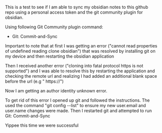 This is a test to see if I am able to sync my obsidian notes to this github repo using a personal access token and the git community plugin for obsidian.

Using following Git Community plugin command: 
- Git: Commit-and-Sync

Important to note that at first I was getting an error ("cannot read properties of undefined reading clone obsidian") that was resolved by installing git on my device and then restarting the obsidian application

Then I received another error ("cloning into fatal protocol https is not supported") and I was able to resolve this by restarting the application and checking the remote url and realizing I had added an additional blank space before the url (e.g " https://")

Now I am getting an author identity unknown error. 

To get rid of this error I opened up git and followed the instructions. The used the command "git config --list" to ensure my new user.email and user.name changes were made. Then I restarted git and attempted to run  Git: Commit-and-Sync

Yippee this time we were successful 